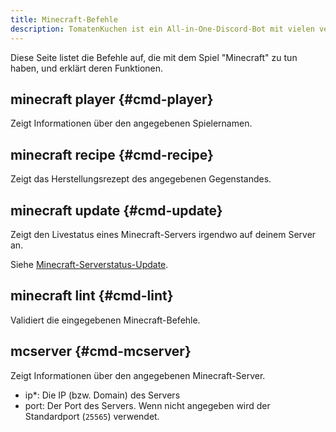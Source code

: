 ```yaml
---
title: Minecraft-Befehle
description: TomatenKuchen ist ein All-in-One-Discord-Bot mit vielen verschiedenen Funktionen. Es gibt viele Befehle für das Spiel Minecraft, welche dir schnellen Zugriff auf Informationen ermöglichen.
---
```


Diese Seite listet die Befehle auf, die mit dem Spiel "Minecraft" zu tun haben, und erklärt deren Funktionen.

## minecraft player {#cmd-player}

<Command slash="minecraft player name:Spielername" message="minecraft player <Spielername>"></Command>

Zeigt Informationen über den angegebenen Spielernamen.

## minecraft recipe {#cmd-recipe}

<Command slash="minecraft recipe item:Deutscher Name eines Minecraft-Gegenstandes" message="minecraft recipe <Deutscher Name eines Minecraft-Gegenstandes>"></Command>

Zeigt das Herstellungsrezept des angegebenen Gegenstandes.

## minecraft update {#cmd-update}

<Command slash="minecraft update"></Command>

Zeigt den Livestatus eines Minecraft-Servers irgendwo auf deinem Server an.

Siehe [Minecraft-Serverstatus-Update](/mcupdate).

## minecraft lint {#cmd-lint}

<Command slash="minecraft lint command:Minecraft-Befehle" message="minecraft lint <Minecraft-Befehle>"></Command>

Validiert die eingegebenen Minecraft-Befehle.

## mcserver {#cmd-mcserver}

<Command slash="mcserver ip:Server-IP [port:Serverport]" message="mcserver <Server-IP> [<Serverport>]"></Command>

Zeigt Informationen über den angegebenen Minecraft-Server.

- ip*: Die IP (bzw. Domain) des Servers
- port: Der Port des Servers. Wenn nicht angegeben wird der Standardport (`25565`) verwendet.
